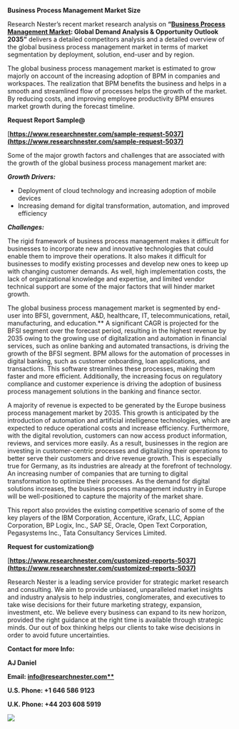 ﻿**Business Process Management Market Size** 

Research Nester’s recent market research analysis on **“[Business Process Management Market](https://www.researchnester.com/reports/business-process-management-market/5037): Global Demand Analysis & Opportunity Outlook 2035”** delivers a detailed competitors analysis and a detailed overview of the global business process management market in terms of market segmentation by deployment, solution, end-user and by region. 

The global business process management market is estimated to grow majorly on account of the increasing adoption of BPM in companies and workspaces. The realization that BPM benefits the business and helps in a smooth and streamlined flow of processes helps the growth of the market. By reducing costs, and improving employee productivity BPM ensures market growth during the forecast timeline. 

**Request Report Sample@**

[**https://www.researchnester.com/sample-request-5037](https://www.researchnester.com/sample-request-5037)** 

Some of the major growth factors and challenges that are associated with the growth of the global business process management market are: 

***Growth Drivers:***

- Deployment of cloud technology and increasing adoption of mobile devices
- Increasing demand for digital transformation, automation, and improved efficiency

***Challenges:***

The rigid framework of business process management makes it difficult for businesses to incorporate new and innovative technologies that could enable them to improve their operations. It also makes it difficult for businesses to modify existing processes and develop new ones to keep up with changing customer demands. As well, high implementation costs, the lack of organizational knowledge and expertise, and limited vendor technical support are some of the major factors that will hinder market growth.

The global business process management market is segmented by end-user into BFSI, government, A&D, healthcare, IT, telecommunications, retail, manufacturing, and education.** A significant CAGR is projected for the BFSI segment over the forecast period, resulting in the highest revenue by 2035 owing to the growing use of digitalization and automation in financial services, such as online banking and automated transactions, is driving the growth of the BFSI segment. BPM allows for the automation of processes in digital banking, such as customer onboarding, loan applications, and transactions. This software streamlines these processes, making them faster and more efficient. Additionally, the increasing focus on regulatory compliance and customer experience is driving the adoption of business process management solutions in the banking and finance sector.

A majority of revenue is expected to be generated by the Europe business process management market by 2035. This growth is anticipated by the introduction of automation and artificial intelligence technologies, which are expected to reduce operational costs and increase efficiency. Furthermore, with the digital revolution, customers can now access product information, reviews, and services more easily. As a result, businesses in the region are investing in customer-centric processes and digitalizing their operations to better serve their customers and drive revenue growth. This is especially true for Germany, as its industries are already at the forefront of technology. An increasing number of companies that are turning to digital transformation to optimize their processes. As the demand for digital solutions increases, the business process management industry in Europe will be well-positioned to capture the majority of the market share.

This report also provides the existing competitive scenario of some of the key players of the IBM Corporation, Accenture, iGrafx, LLC, Appian Corporation, BP Logix, Inc., SAP SE, Oracle, Open Text Corporation, Pegasystems Inc., Tata Consultancy Services Limited. 

**Request for customization@**

[**https://www.researchnester.com/customized-reports-5037](https://www.researchnester.com/customized-reports-5037)** 

Research Nester is a leading service provider for strategic market research and consulting. We aim to provide unbiased, unparalleled market insights and industry analysis to help industries, conglomerates, and executives to take wise decisions for their future marketing strategy, expansion, investment, etc. We believe every business can expand to its new horizon, provided the right guidance at the right time is available through strategic minds. Our out of box thinking helps our clients to take wise decisions in order to avoid future uncertainties.

**Contact for more Info:** 

**AJ Daniel**

**Email: [info@researchnester.com**](mailto:info@researchnester.com)**

**U.S. Phone: +1 646 586 9123** 

**U.K. Phone: +44 203 608 5919**

![](Aspose.Words.15597740-f10e-4541-92b4-f814b6284a45.001.png)
